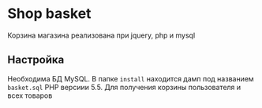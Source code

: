 # Shop basket
Корзина магазина реализована при jquery, php и mysql

## Настройка
Необходима БД MySQL. В папке `install` находится дамп под названием `basket.sql`
PHP версиии 5.5. Для получения корзины пользователя и всех товаров

